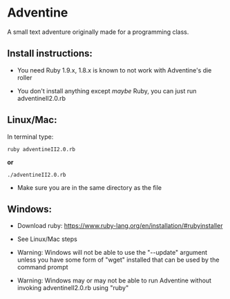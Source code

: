 Adventine
=========

A small text adventure originally made for a programming class.


**Install instructions:**
---------------------
- You need Ruby 1.9.x, 1.8.x is known to not work with Adventine's die roller

- You don't install anything except *maybe* Ruby, you can just run adventineII2.0.rb


**Linux/Mac:**
----------
In terminal type:

	ruby adventineII2.0.rb

**or**

	./adventineII2.0.rb

- Make sure you are in the same directory as the file


**Windows:**
--------
- Download ruby: https://www.ruby-lang.org/en/installation/#rubyinstaller

- See Linux/Mac steps

- Warning: Windows will not be able to use the "--update" argument unless you have some form of "wget" installed that can be used by the command prompt

- Warning: Windows may or may not be able to run Adventine without invoking adventineII2.0.rb using "ruby"
